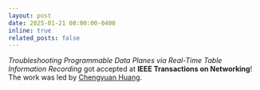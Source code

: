 ```yaml
---
layout: post
date: 2025-01-21 08:00:00-0400
inline: true
related_posts: false
---
```


<i>Troubleshooting Programmable Data Planes via Real-Time Table Information Recording</i> got accepted at <b>IEEE Transactions on Networking</b>! The work was led by [Chengyuan Huang]().
